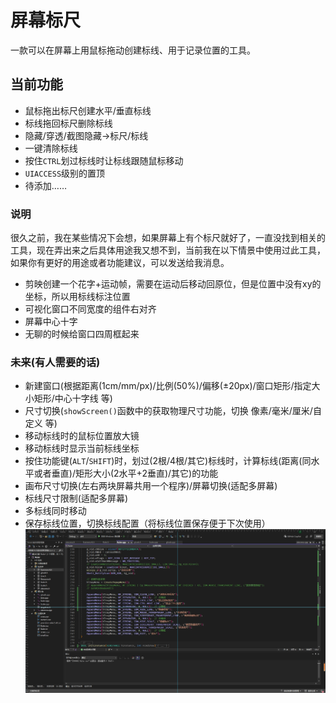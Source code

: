 # 屏幕标尺
一款可以在屏幕上用鼠标拖动创建标线、用于记录位置的工具。
## 当前功能
- 鼠标拖出标尺创建水平/垂直标线
- 标线拖回标尺删除标线
- 隐藏/穿透/截图隐藏->标尺/标线
- 一键清除标线
- 按住`CTRL`划过标线时让标线跟随鼠标移动
- `UIACCESS`级别的置顶
- 待添加……
### 说明
很久之前，我在某些情况下会想，如果屏幕上有个标尺就好了，一直没找到相关的工具，现在弄出来之后具体用途我又想不到，当前我在以下情景中使用过此工具，如果你有更好的用途或者功能建议，可以发送给我消息。
- 剪映创建一个花字+运动帧，需要在运动后移动回原位，但是位置中没有xy的坐标，所以用标线标注位置
- 可视化窗口不同宽度的组件右对齐
- 屏幕中心十字
- 无聊的时候给窗口四周框起来
### 未来(有人需要的话)
- 新建窗口(根据距离(1cm/mm/px)/比例(50%)/偏移(±20px)/窗口矩形/指定大小矩形/中心十字线 等)
- 尺寸切换(`showScreen()`函数中的获取物理尺寸功能，切换 像素/毫米/厘米/自定义 等)
- 移动标线时的鼠标位置放大镜
- 移动标线时显示当前标线坐标
- 按住功能键(`ALT`/`SHIFT`)时，划过(2根/4根/其它)标线时，计算标线(距离(同水平或者垂直)/矩形大小(2水平+2垂直)/其它)的功能
- 画布尺寸切换(左右两块屏幕共用一个程序)/屏幕切换(适配多屏幕)
- 标线尺寸限制(适配多屏幕)
- 多标线同时移动
- 保存标线位置，切换标线配置（将标线位置保存便于下次使用）
![image](https://github.com/dearkiku/ScreenRuler/blob/main/temp/20250609153355.png)
